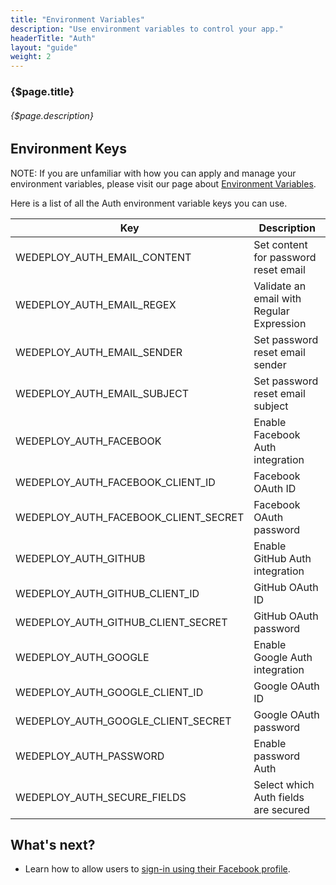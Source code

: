 ```yaml
---
title: "Environment Variables"
description: "Use environment variables to control your app."
headerTitle: "Auth"
layout: "guide"
weight: 2
---
```


### {$page.title}

###### {$page.description}

<article id="1">

## Environment Keys

NOTE: If you are unfamiliar with how you can apply and manage your environment variables, please visit our page about [Environment Variables](/docs/getting-started/environment-variables.html).

Here is a list of all the Auth environment variable keys you can use.

| Key | Description |
| - | - |
| WEDEPLOY_AUTH_EMAIL_CONTENT | Set content for password reset email |
| WEDEPLOY_AUTH_EMAIL_REGEX | Validate an email with Regular Expression |
| WEDEPLOY_AUTH_EMAIL_SENDER | Set password reset email sender |
| WEDEPLOY_AUTH_EMAIL_SUBJECT | Set password reset email subject |
| WEDEPLOY_AUTH_FACEBOOK | Enable Facebook Auth integration |
| WEDEPLOY_AUTH_FACEBOOK_CLIENT_ID | Facebook OAuth ID |
| WEDEPLOY_AUTH_FACEBOOK_CLIENT_SECRET | Facebook OAuth password |
| WEDEPLOY_AUTH_GITHUB | Enable GitHub Auth integration |
| WEDEPLOY_AUTH_GITHUB_CLIENT_ID | GitHub OAuth ID |
| WEDEPLOY_AUTH_GITHUB_CLIENT_SECRET | GitHub OAuth password |
| WEDEPLOY_AUTH_GOOGLE | Enable Google Auth integration |
| WEDEPLOY_AUTH_GOOGLE_CLIENT_ID | Google OAuth ID |
| WEDEPLOY_AUTH_GOOGLE_CLIENT_SECRET | Google OAuth password |
| WEDEPLOY_AUTH_PASSWORD | Enable password Auth |
| WEDEPLOY_AUTH_SECURE_FIELDS | Select which Auth fields are secured |

</article>

## What's next?

* Learn how to allow users to [sign-in using their Facebook profile](/docs/auth/sign-in-with-facebook.html).
